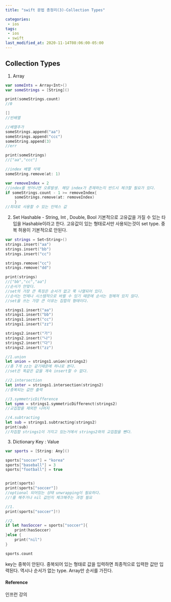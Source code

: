 ```yaml
---
title: "swift 문법 총정리(3)-Collection Types"

categories:
 - ios
tags:
 - ios 
 - swift
last_modified_at: 2020-11-14T08:06:00-05:00
---
```

## Collection Types
1. Array

```swift
var someInts = Array<Int>()
var someStrings = [String]()

print(someStrings.count)
//0

[]
//빈배열

//배열추가
someStrings.append("aa")
someStrings.append("ccc")
someString.append(3)
//err

print(someStrings)
//["aa","ccc"]

//index 배열 삭제
someString.remove(at: 1)

var removeIndex = 2
//index를 벗어나면 오류발생. 해당 index가 존재하는지 반드시 체크할 필요가 있다.
if someStrings.count - 1 >= removeIndex{
	someStrings.remove(at: removeIndex)
	}
//최대로 사용할 수 있는 인덱스 값
```


2. Set
Hashable - String, Int , Double, Bool
기본적으로 고유값을 가질 수 있는 타입을 Hashable이라고 한다.
고유값이 있는 형태로서만 사용되는것이 set type. 중복 허용이 기본적으로 안된다.

```swift
var strings = Set<String>()
strings.insert("aa")
strings.insert("bb")
strings.insert("cc")

strings.remove("cc")
strings.remove("dd")

print(strings)
//["bb","cc","aa"]
//순서가 안맞다. 
//set의 가장 큰 특징은 순서가 없고 쭉 나열되어 있다.
//순서는 언제나 시스템적으로 바뀔 수 있기 때문에 순서는 정해져 있지 않다.
//set을 쓰는 가장 큰 이유는 집합의 형태이다.

strings1.insert("aa")
strings1.insert("bb")
strings1.insert("cc")
strings1.insert("zz")

strings2.insert("가")
strings2.insert("나")
strings2.insert("다")
strings2.insert("zz")

//1.union
let union = strings1.union(strings2)
//총 7개 zz는 같기때문에 하나로 본다. 
//set은 똑같은 값을 계속 insert할 수 없다.

//2.intersection
let inter = strings1.intersection(strings2)
//중복되는 값만 출력

//3.symmetricDifference
let symm = strings1.symmetricDifferenct(strings2)
//교집합을 제외한 나머지

//4.subtracting
let sub = strings1.subtracting(strings2)
print(sub)
//차집합 strings1이 가지고 있는거에서 strings2와의 교집합을 뺀다.
```
3. Dictionary
Key : Value
```swift
var sports = [String: Any]()

sports["soccer"] = "korea"
sports["baseball"] = 3
sports["football"] = true


print(sports)
print(sports["soccer"])
//optional 되어있는 상태 unwrapping이 필요하다.
//!를 해주거나 nil 값인지 체크해주는 과정 필요

//1. 
print(sports["soccer"]!)

//2. 
if let hasSoccer = sports["soccer"]{
	print(hasSoccer)
}else {
	print("nil")
}

sports.count
```
key는 중복이 안된다. 중복되어 있는 형태로 값을 입력하면 최종적으로 입력한 값만 입력된다. 역시나 순서가 없는 type. Array만 순서를 가진다. 

#### Reference
인프런 강의
